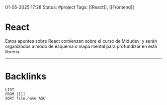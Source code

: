 01-05-2025 17:28
Status: #project
Tags: [[React]], [[Frontend]]

# React

Estos apuntes sobre React comienzan sobre el curso de Midudev, y serán organizados a modo de esquema o mapa mental para profundizar en esta librería.







---
# Backlinks

```dataview
LIST
FROM [[]]
SORT file.name ASC
```
